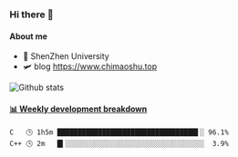 ### Hi there 👋

#### About me

- 🏫 ShenZhen University
- 🛩️ blog  https://www.chimaoshu.top

![Github stats](https://github-readme-stats.vercel.app/api?username=chimaoshu&show_icons=true&theme=cobalt)

<!-- waka-box start -->
#### <a href="https://gist.github.com/e235103f6d3ace58395a9ff863c34467" target="_blank">📊 Weekly development breakdown</a>
```text
C   🕓 1h5m ██████████████████████████████████▌░ 96.1%
C++ 🕓 2m   █▍░░░░░░░░░░░░░░░░░░░░░░░░░░░░░░░░░░  3.9%
```
<!-- Powered by https://github.com/YouEclipse/waka-box-go . -->
<!-- waka-box end -->


